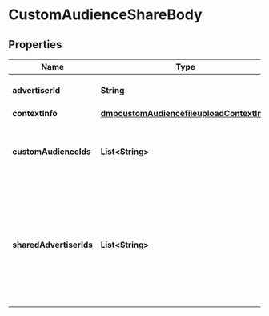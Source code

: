 # CustomAudienceShareBody

## Properties
Name | Type | Description | Notes
------------ | ------------- | ------------- | -------------
**advertiserId** | **String** | Operator advertiser ID. |[required]  
**contextInfo** | [**dmpcustomAudiencefileuploadContextInfo**](dmpcustomAudiencefileuploadContextInfo.md) |  |  [optional]
**customAudienceIds** | **List&lt;String&gt;** | Custom audiences that you want to share. Size: 1-10. |[required]  
**sharedAdvertiserIds** | **List&lt;String&gt;** | Advertisers that you want to share audiences with. They must be in the same Business Center as you. Size: 1-10. |[required]  

